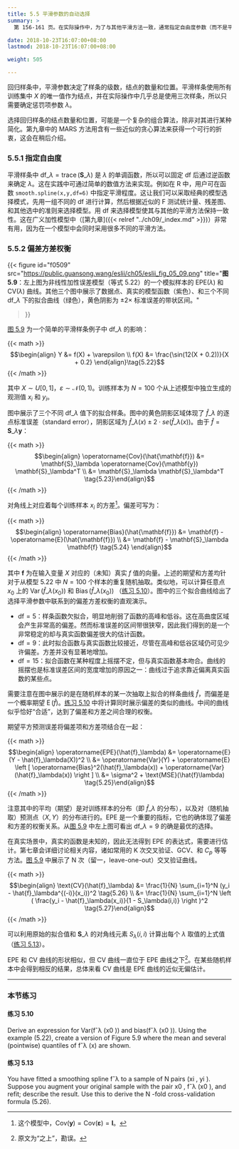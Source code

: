 ```yaml
---
title: 5.5 平滑参数的自动选择
summary: >
  第 156-161 页。在实际操作中，为了与其他平滑方法一致，通常指定自由度参数（而不是平滑参数）。可通过交叉验证的方法来估计最优的自由度参数。

date: 2018-10-23T16:07:00+08:00
lastmod: 2018-10-23T16:07:00+08:00

weight: 505

---
```


回归样条中，平滑参数决定了样条的级数，结点的数量和位置。平滑样条使用所有训练集中 $X$ 的唯一值作为结点，并在实际操作中几乎总是使用三次样条，所以只需要确定惩罚项参数 $\lambda$。

选择回归样条的结点数量和位置，可能是一个复杂的组合算法，除非对其进行某种简化。第九章中的 MARS 方法用含有一些近似的贪心算法来获得一个可行的折衷，这会在稍后介绍。

### 5.5.1 指定自由度

平滑样条中 $\text{df}\_\lambda=\operatorname{trace}(\mathbf{S}\_\lambda)$ 是 $\lambda$ 的单调函数，所以可以固定 df 后通过逆函数来确定 $\lambda$。这在实践中可通过简单的数值方法来实现。例如在 R 中，用户可在函数 `smooth.spline(x,y,df=6)` 中指定平滑程度。这让我们可以采取经典的模型选择模式，先用一组不同的 df 进行计算，然后根据近似的 F 测试统计量、残差图、和其他选中的准则来选择模型。用 df 来选择模型使其与其他的平滑方法保持一致性。这在广义加性模型中（[第九章]({{< relref "../ch09/_index.md" >}})）非常有用，因为在一个模型中会同时采用很多不同的平滑方法。

### 5.5.2 偏差方差权衡

{{< figure
  id="f0509"
  src="https://public.guansong.wang/eslii/ch05/eslii_fig_05_09.png"
  title="**图 5.9**：左上图为非线性加性误差模型（等式 5.22）的一个模拟样本的 $\text{EPE}(\lambda)$ 和 $\text{CV}(\lambda)$ 曲线。其他三个图中展示了数据点、真实的模型函数（紫色）、和三个不同 $\text{df}\_\lambda$ 下的拟合曲线（绿色），黄色阴影为 $\pm 2\times$ 标准误差的带状区间。"
>}}

[图 5.9](#figure-f0509) 为一个简单的平滑样条例子中 $\text{df}\_\lambda$ 的影响：

{{< math >}}
$$\begin{align}
Y &= f(X) + \varepsilon \\
f(X) &= \frac{\sin(12(X + 0.2))}{X + 0.2}
\end{align}\tag{5.22}$$
{{< /math >}}

其中 $X\sim U[0,1]$，$\varepsilon\sim\mathcal{N}(0,1)$。训练样本为 $N=100$ 个从上述模型中独立生成的观测值 $x_i$ 和 $y_i$。

图中展示了三个不同 $\text{df}\_\lambda$ 值下的拟合样条。图中的黄色阴影区域体现了 $\hat{f}\_\lambda$ 的逐点标准误差（standard error），阴影区域为 $\hat{f}\_\lambda(x)\pm2\cdot se(\hat{f}\_\lambda(x))$。由于 $\hat{f}=\mathbf{S}\_\lambda\mathbf{y}$：

{{< math >}}
$$\begin{align} \operatorname{Cov}(\hat{\mathbf{f}})
&= \mathbf{S}_\lambda \operatorname{Cov}(\mathbf{y}) \mathbf{S}_\lambda^T \\
&= \mathbf{S}_\lambda \mathbf{S}_\lambda^T
\tag{5.23}\end{align}$$
{{< /math >}}

对角线上对应着每个训练样本 $x_i$ 的方差[^1]。偏差可写为：

{{< math >}}
$$\begin{align} \operatorname{Bias}(\hat{\mathbf{f}})
&= \mathbf{f} - \operatorname{E}(\hat{\mathbf{f}}) \\
&= \mathbf{f} - \mathbf{S}_\lambda \mathbf{f} \tag{5.24}
\end{align}$$
{{< /math >}}

其中 $\mathbf{f}$ 为在输入变量 $X$ 对应的（未知）真实 $f$ 值的向量。上述的期望和方差均针对于从模型 5.22 中 $N=100$ 个样本的重复随机抽取。类似地，可以计算任意点 $x_0$ 上的 $\operatorname{Var}(\hat{f}\_\lambda(x_0))$ 和 $\operatorname{Bias}(\hat{f}\_\lambda(x_0))$ （[练习 5.10](#练习-510)）。图中的三个拟合曲线给出了选择平滑参数中联系到的偏差方差权衡的直观演示。

* $\text{df}=5$：样条函数欠拟合，明显地削弱了函数的高峰和低谷。这在高曲度区域会产生非常高的偏差。然而标准误差的区间带很狭窄，因此我们得到的是一个非常稳定的却与真实函数偏差很大的估计函数。
* $\text{df}=9$：此时拟合函数与真实函数比较接近，尽管在高峰和低谷区域仍可见少许偏差。方差并没有显著地增加。
* $\text{df}=15$：拟合函数在某种程度上摇摆不定，但与真实函数基本吻合。曲线的摇摆也是标准误差区间的宽度增加的原因之一：曲线过于追求靠近偏离真实函数的某些点。

需要注意在图中展示的是在随机样本的某一次抽取上拟合的样条曲线 $\hat{f}$，而偏差是一个概率期望 $\operatorname{E}(\hat{f})$。[练习 5.10](#练习-510) 中将计算同时展示偏差的类似的曲线。中间的曲线似乎恰好“合适”，达到了偏差和方差之间合理的权衡。

期望平方预测误差将偏差项和方差项结合在一起：

{{< math >}}
$$\begin{align} \operatorname{EPE}(\hat{f}_\lambda)
&= \operatorname{E}(Y - \hat{f}_\lambda(X))^2 \\
&= \operatorname{Var}(Y) + \operatorname{E} \left [
     \operatorname{Bias}^2(\hat{f}_\lambda(x)) +
     \operatorname{Var}(\hat{f}_\lambda(x)) \right ] \\
&= \sigma^2 + \text{MSE}(\hat{f}\lambda)
\tag{5.25}\end{align}$$
{{< /math >}}

注意其中的平均（期望）是对训练样本的分布（即 $\hat{f}\_\lambda$ 的分布），以及对（随机抽取）预测点（$X,Y$）的分布进行的。EPE 是一个重要的指标，它也的确体现了偏差和方差的权衡关系。从[图 5.9](#figure-f0509) 中左上图可看出 $\text{df}\_\lambda=9$ 的确是最优的选择。

在真实场景中，真实的函数是未知的，因此无法得到 EPE 的表达式，需要进行估计。第七章会详细讨论相关内容，诸如常用的 K 次交叉验证、GCV、和 $C_p$ 等等方法。[图 5.9](#figure-f0509) 中展示了 N 次（留一，leave-one-out）交叉验证曲线。

{{< math >}}
$$\begin{align} \text{CV}(\hat{f}_\lambda)
&= \frac{1}{N} \sum_{i=1}^N (y_i - \hat{f}_\lambda^{(-i)}(x_i))^2 \tag{5.26} \\
&= \frac{1}{N} \sum_{i=1}^N \left ( \frac{y_i - \hat{f}_\lambda(x_i)}{1 - S_\lambda(i,i)} \right )^2
\tag{5.27}\end{align}$$
{{< /math >}}

可以利用原始的拟合值和 $\mathbf{S}\_\lambda$ 的对角线元素 $S_\lambda(i,i)$ 计算出每个 $\lambda$ 取值的上式值（[练习 5.13](#练习-513)）。

EPE 和 CV 曲线的形状相似，但 CV 曲线一直位于 EPE 曲线之下[^2]。在某些随机样本中会得到相反的结果，总体来看 CV 曲线是 EPE 曲线的近似无偏估计。

----------

### 本节练习

#### 练习 5.10

Derive an expression for Var(fˆλ (x0 )) and bias(fˆλ (x0 )). Using the
example (5.22), create a version of Figure 5.9 where the mean and several
(pointwise) quantiles of fˆλ (x) are shown.

#### 练习 5.13

You have fitted a smoothing spline fˆλ to a sample of N pairs
(xi , yi ). Suppose you augment your original sample with the pair x0 , fˆλ (x0 ),
and refit; describe the result. Use this to derive the N -fold cross-validation
formula (5.26).

[^1]: 这个模型中，$\text{Cov}(\mathbf{y}) = \text{Cov}(\mathbf{\varepsilon}) = \mathbf{I}$。
[^2]: 原文为“之上”，勘误。